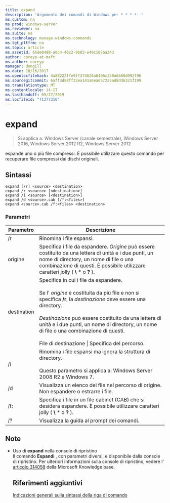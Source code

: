 ```yaml
---
title: expand
description: 'Argomento dei comandi di Windows per * * * *- '
ms.custom: na
ms.prod: windows-server
ms.reviewer: na
ms.suite: na
ms.technology: manage-windows-commands
ms.tgt_pltfrm: na
ms.topic: article
ms.assetid: 66de0488-a0c4-40c2-9b03-e40c107ba343
author: coreyp-at-msft
ms.author: coreyp
manager: dongill
ms.date: 10/16/2017
ms.openlocfilehash: 4a88222ffe9ff374626a6406c330a6660d992f96
ms.sourcegitcommit: 6aff3d88ff22ea141a6ea6572a5ad8dd6321f199
ms.translationtype: MT
ms.contentlocale: it-IT
ms.lasthandoff: 09/27/2019
ms.locfileid: "71377316"
---
```

# <a name="expand"></a>expand

>Si applica a: Windows Server (canale semestrale), Windows Server 2016, Windows Server 2012 R2, Windows Server 2012

espande uno o più file compressi. È possibile utilizzare questo comando per recuperare file compressi dai dischi originali.  
## <a name="syntax"></a>Sintassi  
```  
expand [/r] <source> <destination>  
expand /r <source> [<destination>]  
expand /i <source> [<destination>]  
expand /d <source>.cab [/f:<files>]  
expand <source>.cab /f:<files> <destination>  
```  
### <a name="parameters"></a>Parametri  

|  Parametro  |                                                                                                                                                                   Descrizione                                                                                                                                                                    |
|-------------|--------------------------------------------------------------------------------------------------------------------------------------------------------------------------------------------------------------------------------------------------------------------------------------------------------------------------------------------------|
|     /r      |                                                                                                                                                             Rinomina i file espansi.                                                                                                                                                              |
|   origine    |                                                                              Specifica i file da espandere. *Origine* può essere costituito da una lettera di unità e i due punti, un nome di directory, un nome di file o una combinazione di questi. È possibile utilizzare caratteri jolly ( **\\** \* o **?** ).                                                                               |
| destination | Specifica in cui i file da espandere.<br /><br />Se l' *origine* è costituita da più file e non si specifica **/r**, la *destinazione* deve essere una directory.<br /><br />*Destinazione* può essere costituito da una lettera di unità e i due punti, un nome di directory, un nome di file o una combinazione di questi.<br /><br />File di destinazione &#124; Specifica del percorso. |
|     /i      |                                                                                                   Rinomina i file espansi ma ignora la struttura di directory.<br /><br />Questo parametro si applica a:  Windows Server 2008 R2 e Windows 7.                                                                                                    |
|     /d      |                                                                                                                              Visualizza un elenco dei file nel percorso di origine. Non espandere o estrarre i file.                                                                                                                              |
|     /f:     |                                                                                                                 Specifica i file in un file cabinet (CAB) che si desidera espandere. È possibile utilizzare caratteri jolly ( **\\** \* o **?** ).                                                                                                                 |
|     /?      |                                                                                                                                                       Visualizza la guida al prompt dei comandi.                                                                                                                                                       |

## <a name="remarks"></a>Note  
- Uso di **expand** nella console di ripristino  
  Il comando **Espandi** , con parametri diversi, è disponibile dalla console di ripristino. Per ulteriori informazioni sulla console di ripristino, vedere l' [articolo 314058](https://support.microsoft.com/kb/314058) della Microsoft Knowledge base.  
  ## <a name="additional-references"></a>Riferimenti aggiuntivi  
  [Indicazioni generali sulla sintassi della riga di comando](command-line-syntax-key.md)  
